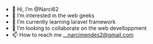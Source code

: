 - 👋 Hi, I’m @Narci62
- 👀 I’m interested in the web geeks
- 🌱 I’m currently learning laravel framework
- 💞️ I’m looking to collaborate on the web develloppment
- 📫 How to reach me ...narcimendes2@gmail.com

<!---
Narci62/Narci62 is a ✨ special ✨ repository because its `README.md` (this file) appears on your GitHub profile.
You can click the Preview link to take a look at your changes.
--->
